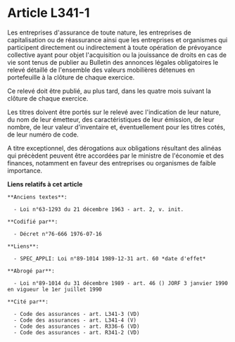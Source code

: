 # Article L341-1

Les entreprises d'assurance de toute nature, les entreprises de capitalisation ou de réassurance ainsi que les entreprises et
organismes qui participent directement ou indirectement à toute opération de prévoyance collective ayant pour objet
l'acquisition ou la jouissance de droits en cas de vie sont tenus de publier au Bulletin des annonces légales obligatoires le
relevé détaillé de l'ensemble des valeurs mobilières détenues en portefeuille à la clôture de chaque exercice.

Ce relevé doit être publié, au plus tard, dans les quatre mois suivant la clôture de chaque exercice.

Les titres doivent être portés sur le relevé avec l'indication de leur nature, du nom de leur émetteur, des caractéristiques
de leur émission, de leur nombre, de leur valeur d'inventaire et, éventuellement pour les titres cotés, de leur numéro de
code.

A titre exceptionnel, des dérogations aux obligations résultant des alinéas qui précèdent peuvent être accordées par le
ministre de l'économie et des finances, notamment en faveur des entreprises ou organismes de faible importance.

**Liens relatifs à cet article**

	**Anciens textes**:

	  - Loi n°63-1293 du 21 décembre 1963 - art. 2, v. init.

	**Codifié par**:

	  - Décret n°76-666 1976-07-16

	**Liens**:

	  - SPEC_APPLI: Loi n°89-1014 1989-12-31 art. 60 *date d'effet*

	**Abrogé par**:

	  - Loi n°89-1014 du 31 décembre 1989 - art. 46 () JORF 3 janvier 1990 en vigueur le 1er juillet 1990

	**Cité par**:

	  - Code des assurances - art. L341-3 (VD)
	  - Code des assurances - art. L341-4 (V)
	  - Code des assurances - art. R336-6 (VD)
	  - Code des assurances - art. R341-2 (VD)
